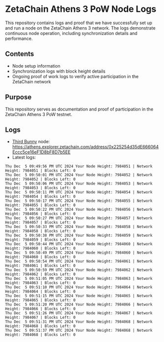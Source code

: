 # ZetaChain Athens 3 PoW Node Logs
This repository contains logs and proof that we have successfully set up and run a node on the ZetaChain Athens 3 network. The logs demonstrate continuous node operation, including synchronization details and performance.

## Contents
- Node setup information
- Synchronization logs with block height details
- Ongoing proof of work logs to verify active participation in the ZetaChain network

## Purpose
This repository serves as documentation and proof of participation in the ZetaChain Athens 3 PoW testnet.

## Logs

- [Third Bunny](https://thirdbunny.xyz/) node: https://athens.explorer.zetachain.com/address/0x225254d35dE666064Eccc5ce16eF1D8bF8D7b5EE
- Latest logs:
```
Thu Dec  5 09:49:56 PM UTC 2024 Your Node Height: 7984051 | Network Height: 7984051 | Blocks Left: 0
Thu Dec  5 09:50:01 PM UTC 2024 Your Node Height: 7984052 | Network Height: 7984052 | Blocks Left: 0
Thu Dec  5 09:50:06 PM UTC 2024 Your Node Height: 7984053 | Network Height: 7984053 | Blocks Left: 0
Thu Dec  5 09:50:11 PM UTC 2024 Your Node Height: 7984054 | Network Height: 7984054 | Blocks Left: 0
Thu Dec  5 09:50:17 PM UTC 2024 Your Node Height: 7984055 | Network Height: 7984055 | Blocks Left: 0
Thu Dec  5 09:50:22 PM UTC 2024 Your Node Height: 7984056 | Network Height: 7984056 | Blocks Left: 0
Thu Dec  5 09:50:27 PM UTC 2024 Your Node Height: 7984057 | Network Height: 7984057 | Blocks Left: 0
Thu Dec  5 09:50:33 PM UTC 2024 Your Node Height: 7984058 | Network Height: 7984058 | Blocks Left: 0
Thu Dec  5 09:50:38 PM UTC 2024 Your Node Height: 7984059 | Network Height: 7984059 | Blocks Left: 0
Thu Dec  5 09:50:44 PM UTC 2024 Your Node Height: 7984060 | Network Height: 7984060 | Blocks Left: 0
Thu Dec  5 09:50:49 PM UTC 2024 Your Node Height: 7984060 | Network Height: 7984060 | Blocks Left: 0
Thu Dec  5 09:50:54 PM UTC 2024 Your Node Height: 7984061 | Network Height: 7984061 | Blocks Left: 0
Thu Dec  5 09:50:59 PM UTC 2024 Your Node Height: 7984062 | Network Height: 7984062 | Blocks Left: 0
Thu Dec  5 09:51:05 PM UTC 2024 Your Node Height: 7984063 | Network Height: 7984063 | Blocks Left: 0
Thu Dec  5 09:51:10 PM UTC 2024 Your Node Height: 7984064 | Network Height: 7984064 | Blocks Left: 0
Thu Dec  5 09:51:15 PM UTC 2024 Your Node Height: 7984065 | Network Height: 7984065 | Blocks Left: 0
Thu Dec  5 09:51:20 PM UTC 2024 Your Node Height: 7984066 | Network Height: 7984066 | Blocks Left: 0
Thu Dec  5 09:51:26 PM UTC 2024 Your Node Height: 7984067 | Network Height: 7984067 | Blocks Left: 0
Thu Dec  5 09:51:31 PM UTC 2024 Your Node Height: 7984068 | Network Height: 7984068 | Blocks Left: 0
Thu Dec  5 09:51:37 PM UTC 2024 Your Node Height: 7984068 | Network Height: 7984068 | Blocks Left: 0
```
